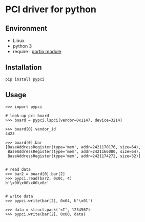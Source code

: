 # PCI driver for python

## Environment
- Linux
- python 3
- require : [portio module](http://portio.inrim.it/)


## Installation
`pip install pypci`


## Usage

    >>> import pypci
    
    # look-up pci board
    >>> board = pypci.lspci(vendor=0x1147, device=3214)
    
    >>> board[0].vendor_id
    4423
    
    >>> board[0].bar
    [BaseAddressRegister(type='mem', addr=2421170176, size=64),
     BaseAddressRegister(type='mem', addr=2421166080, size=64),
     BaseAddressRegister(type='mem', addr=2421174272, size=32)]
    
    
    # read data
    >>> bar2 = board[0].bar[2]
    >>> pypci.read(bar2, 0x0c, 4)
    b'\x00\x00\x00\x0c'
    
    
    # write data
    >>> pypci.write(bar[2], 0x04, b'\x01')
    
    >>> data = struct.pack('<I', 1234567)
    >>> pypci.write(bar[2], 0x00, data)
    

